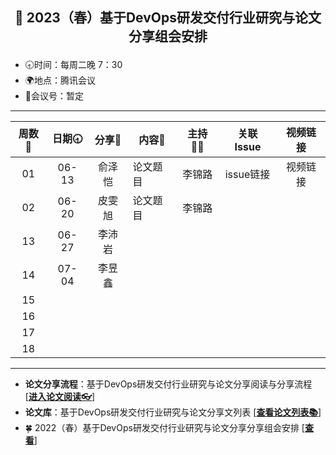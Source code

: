 ## <p align="center">🍁 2023（春）基于DevOps研发交付行业研究与论文分享组会安排</p>

- 🕣时间：每周二晚 7：30
- 🌍地点：腾讯会议
- 📠会议号：暂定


****


| 周数📆 | 日期🕣 | 分享🙋  | 内容📒                                                        | 主持💂‍♂️ |                          关联 Issue                          |视频链接|
| :---: | :---: | :----: | ------------------------------------------------------------ | :----: | :----------------------------------------------------------: |:----------------------------------------------------------: |
|  01   | 06-13 | 俞泽恺  |        论文题目                       |  李锦路  |   issue链接  |视频链接|
|  02   | 06-20 | 皮雯旭 |  论文题目  | 李锦路 | |
| 13 | 06-27 | 李沛岩 | | |  |
| 14 | 07-04 | 李昱鑫 | | |  |
| 15 | | | | |  |
| 16 | | | | |  |
| 17 | | | | |  |
| 18 | | | | |  |

****

* **论文分享流程**：基于DevOps研发交付行业研究与论文分享阅读与分享流程 [[**进入论文阅读👓**]()]
* **论文库**：基于DevOps研发交付行业研究与论文分享文列表 [[**查看论文列表📚**](https://github.com/OpenEduTech/EduTechResearch/blob/main/PaperList.md)]
* 🍀 2022（春）基于DevOps研发交付行业研究与论文分享分享组会安排 [[**查看**](https://github.com/OpenEduTech/EduTechResearch/issues/6)]
